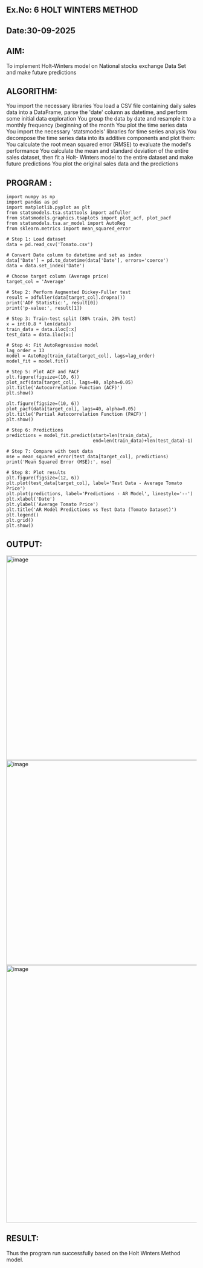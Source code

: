 ## Ex.No: 6 HOLT WINTERS METHOD

## Date:30-09-2025

## AIM:

To implement Holt-Winters model on National stocks exchange Data Set and make future predictions

## ALGORITHM:

You import the necessary libraries You load a CSV file containing daily sales data into a DataFrame, parse the 'date' column as datetime, and perform some initial data exploration You group the data by date and resample it to a monthly frequency (beginning of the month You plot the time series data You import the necessary 'statsmodels' libraries for time series analysis You decompose the time series data into its additive components and plot them: You calculate the root mean squared error (RMSE) to evaluate the model's performance You calculate the mean and standard deviation of the entire sales dataset, then fit a Holt- Winters model to the entire dataset and make future predictions You plot the original sales data and the predictions

## PROGRAM :
~~~
import numpy as np
import pandas as pd
import matplotlib.pyplot as plt
from statsmodels.tsa.stattools import adfuller
from statsmodels.graphics.tsaplots import plot_acf, plot_pacf
from statsmodels.tsa.ar_model import AutoReg
from sklearn.metrics import mean_squared_error

# Step 1: Load dataset
data = pd.read_csv('Tomato.csv')

# Convert Date column to datetime and set as index
data['Date'] = pd.to_datetime(data['Date'], errors='coerce')
data = data.set_index('Date')

# Choose target column (Average price)
target_col = 'Average'

# Step 2: Perform Augmented Dickey-Fuller test
result = adfuller(data[target_col].dropna())
print('ADF Statistic:', result[0])
print('p-value:', result[1])

# Step 3: Train-test split (80% train, 20% test)
x = int(0.8 * len(data))
train_data = data.iloc[:x]
test_data = data.iloc[x:]

# Step 4: Fit AutoRegressive model
lag_order = 13
model = AutoReg(train_data[target_col], lags=lag_order)
model_fit = model.fit()

# Step 5: Plot ACF and PACF
plt.figure(figsize=(10, 6))
plot_acf(data[target_col], lags=40, alpha=0.05)
plt.title('Autocorrelation Function (ACF)')
plt.show()

plt.figure(figsize=(10, 6))
plot_pacf(data[target_col], lags=40, alpha=0.05)
plt.title('Partial Autocorrelation Function (PACF)')
plt.show()

# Step 6: Predictions
predictions = model_fit.predict(start=len(train_data),
                                end=len(train_data)+len(test_data)-1)

# Step 7: Compare with test data
mse = mean_squared_error(test_data[target_col], predictions)
print('Mean Squared Error (MSE):', mse)

# Step 8: Plot results
plt.figure(figsize=(12, 6))
plt.plot(test_data[target_col], label='Test Data - Average Tomato Price')
plt.plot(predictions, label='Predictions - AR Model', linestyle='--')
plt.xlabel('Date')
plt.ylabel('Average Tomato Price')
plt.title('AR Model Predictions vs Test Data (Tomato Dataset)')
plt.legend()
plt.grid()
plt.show()
~~~

## OUTPUT:
<img width="716" height="540" alt="image" src="https://github.com/user-attachments/assets/6b0d6cf5-1fda-4b46-aab2-404b7a28e7b5" />
<img width="707" height="541" alt="image" src="https://github.com/user-attachments/assets/e523594d-ac9b-45fa-a261-5f682787597a" />
<img width="1257" height="680" alt="image" src="https://github.com/user-attachments/assets/0c38be8d-8bda-444a-879f-e8f45a7fc6b4" />


## RESULT:
Thus the program run successfully based on the Holt Winters Method model.
